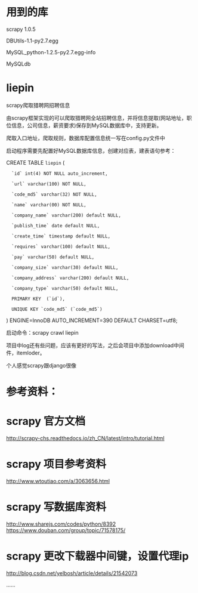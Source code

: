 # 用到的库
scrapy 1.0.5

DBUtils-1.1-py2.7.egg

MySQL_python-1.2.5-py2.7.egg-info

MySQLdb

# liepin
scrapy爬取猎聘网招聘信息

由scrapy框架实现的可以爬取猎聘网全站招聘信息，并将信息提取(网站地址，职位信息，公司信息，薪资要求)保存到MySQL数据库中，支持更新。

爬取入口地址，爬取规则，数据库配置信息统一写在config.py文件中

启动程序需要先配置好MySQL数据库信息，创建对应表，建表语句参考：

   CREATE TABLE `liepin` (

      `id` int(4) NOT NULL auto_increment,
   
      `url` varchar(100) NOT NULL,
   
      `code_md5` varchar(32) NOT NULL,
   
      `name` varchar(00) NOT NULL,
   
      `company_name` varchar(200) default NULL,
   
      `publish_time` date default NULL,
   
      `create_time` timestamp default NULL,
   
      `requires` varchar(100) default NULL,
   
      `pay` varchar(50) default NULL,
   
      `company_size` varchar(30) default NULL,
   
      `company_address` varchar(200) default NULL,
   
      `company_type` varchar(50) default NULL,
   
      PRIMARY KEY  (`id`),
   
      UNIQUE KEY `code_md5` (`code_md5`)
   
   ) ENGINE=InnoDB AUTO_INCREMENT=390 DEFAULT CHARSET=utf8;

启动命令：scrapy crawl liepin

项目中log还有些问题，应该有更好的写法，之后会项目中添加download中间件，itemloder。

个人感觉scrapy跟django很像

# 参考资料：

# scrapy 官方文档
http://scrapy-chs.readthedocs.io/zh_CN/latest/intro/tutorial.html

# scrapy 项目参考资料
http://www.wtoutiao.com/a/3063656.html

# scrapy 写数据库资料
http://www.sharejs.com/codes/python/8392
https://www.douban.com/group/topic/71578175/

# scrapy 更改下载器中间键，设置代理ip
http://blog.csdn.net/yelbosh/article/details/21542073

......
